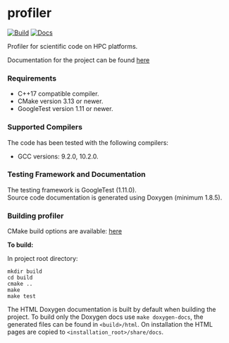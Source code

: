 # profiler

[![Build](https://github.com/MetOffice/profiler/actions/workflows/build.yml/badge.svg)](https://github.com/MetOffice/profiler/actions/workflows/build.yml)
[![Docs](https://github.com/MetOffice/profiler/actions/workflows/documentation.yml/badge.svg)](https://github.com/MetOffice/profiler/actions/workflows/documentation.yml)

Profiler for scientific code on HPC platforms.

Documentation for the project can be found [here](https://metoffice.github.io/profiler)

### Requirements

- C++17 compatible compiler.
- CMake version 3.13 or newer.
- GoogleTest version 1.11 or newer.

### Supported Compilers

The code has been tested with the following compilers:
- GCC versions: 9.2.0, 10.2.0.

### Testing Framework and Documentation

The testing framework is GoogleTest (1.11.0).  
Source code documentation is generated using Doxygen (minimum 1.8.5).

### Building profiler

CMake build options are available: [here](https://metoffice.github.io/profiler/#Options)

**To build:**

In project root directory:
~~~~~~~~~~~~~~~~shell
mkdir build
cd build
cmake ..
make
make test
~~~~~~~~~~~~~~~~

The HTML Doxygen documentation is built by default when building the project. To
build only the Doxygen docs use `make doxygen-docs`, the generated files can be 
found in `<build>/html`. On installation the HTML pages are copied to 
`<installation_root>/share/docs`.
